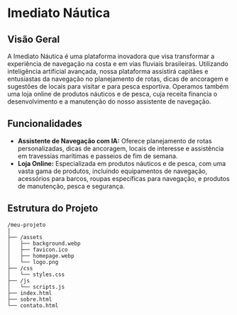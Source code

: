 # Imediato Náutica

## Visão Geral

A Imediato Náutica é uma plataforma inovadora que visa transformar a experiência de navegação na costa e em vias fluviais brasileiras. Utilizando inteligência artificial avançada, nossa plataforma assistirá capitães e entusiastas da navegação no planejamento de rotas, dicas de ancoragem e sugestões de locais para visitar e para pesca esportiva. Operamos também uma loja online de produtos náuticos e de pesca, cuja receita financia o desenvolvimento e a manutenção do nosso assistente de navegação.

## Funcionalidades

- **Assistente de Navegação com IA:** Oferece planejamento de rotas personalizadas, dicas de ancoragem, locais de interesse e assistência em travessias marítimas e passeios de fim de semana.
- **Loja Online:** Especializada em produtos náuticos e de pesca, com uma vasta gama de produtos, incluindo equipamentos de navegação, acessórios para barcos, roupas específicas para navegação, e produtos de manutenção, pesca e segurança.

## Estrutura do Projeto

```plaintext
/meu-projeto
│
├── /assets
│   ├── background.webp
│   ├── favicon.ico
│   ├── homepage.webp
│   └── logo.png
├── /css
│   └── styles.css
├── /js
│   └── scripts.js
├── index.html
├── sobre.html
└── contato.html

